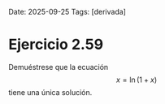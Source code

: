 Date: 2025-09-25
Tags: [derivada]

# Ejercicio 2.59

 
Demuéstrese que la ecuación  $$ x= \ln (1+x)$$   tiene una única solución.
